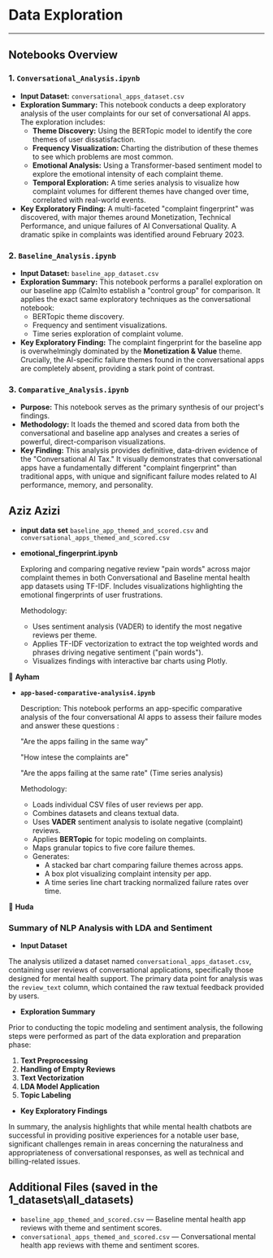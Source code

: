 # Data Exploration

___

## Notebooks Overview

### 1. `Conversational_Analysis.ipynb`

* **Input Dataset:** `conversational_apps_dataset.csv`
* **Exploration Summary:** This notebook conducts a deep exploratory analysis of
the user complaints for our set of conversational AI apps. The exploration includes:
  * **Theme Discovery:** Using the BERTopic model to identify the core themes of
  user dissatisfaction.
  * **Frequency Visualization:** Charting the distribution of these themes to see
  which problems are most common.
  * **Emotional Analysis:** Using a Transformer-based sentiment model to explore
  the emotional intensity of each complaint theme.
  * **Temporal Exploration:** A time series analysis to visualize how complaint volumes
  for different themes have changed over time, correlated with real-world events.
* **Key Exploratory Finding:** A multi-faceted "complaint fingerprint" was discovered,
with major themes around Monetization, Technical Performance, and unique failures
of AI Conversational Quality. A dramatic spike in
complaints was identified around February 2023.

### 2. `Baseline_Analysis.ipynb`

* **Input Dataset:** `baseline_app_dataset.csv`
* **Exploration Summary:** This notebook performs a parallel exploration on our
baseline app (Calm)to establish a "control group" for comparison. It applies the
exact same exploratory techniques as the conversational notebook:
  * BERTopic theme discovery.
  * Frequency and sentiment visualizations.
  * Time series exploration of complaint volume.
* **Key Exploratory Finding:** The complaint fingerprint for the baseline app is
 overwhelmingly dominated by the **Monetization & Value** theme. Crucially, the
 AI-specific failure themes found in the conversational apps are completely absent,
 providing a stark point of contrast.

### 3. `Comparative_Analysis.ipynb`

* **Purpose:** This notebook serves as the primary synthesis of our project's findings.
* **Methodology:** It loads the themed and scored data from both the conversational
and baseline app analyses and creates a series of powerful, direct-comparison visualizations.
* **Key Finding:** This analysis provides definitive, data-driven evidence of the
"Conversational AI Tax." It visually demonstrates that conversational apps have
a fundamentally different "complaint fingerprint" than traditional apps, with
unique and significant failure modes related to AI performance, memory, and personality.

## **Aziz Azizi**

* **input data set** `baseline_app_themed_and_scored.csv` and
  `conversational_apps_themed_and_scored.csv`

* **emotional_fingerprint.ipynb**  

  Exploring and comparing negative review "pain words" across major
  complaint themes in both Conversational and Baseline mental health app datasets
  using TF-IDF. Includes visualizations highlighting the emotional fingerprints
  of user frustrations.

  Methodology:  
  * Uses sentiment analysis (VADER) to identify the most negative reviews per
  theme.  
  * Applies TF-IDF vectorization to extract the top weighted words and phrases
  driving negative sentiment ("pain words").  
  * Visualizes findings with interactive bar charts using Plotly.
  
🔹 **Ayham**

* **`app-based-comparative-analysis4.ipynb`**  

  Description: This notebook performs an app-specific comparative analysis of
   the four conversational AI apps to assess their failure modes
    and answer these questions :

   "Are the apps failing in the same way"

   "How intese the complaints are"

   "Are the apps failing at the same rate" (Time series analysis)

  Methodology:
  * Loads individual CSV files of user reviews per app.
  * Combines datasets and cleans textual data.
  * Uses **VADER** sentiment analysis to isolate negative (complaint) reviews.
  * Applies **BERTopic** for topic modeling on complaints.
  * Maps granular topics to five core failure themes.
  * Generates:
    * A stacked bar chart comparing failure themes across apps.
    * A box plot visualizing complaint intensity per app.
    * A time series line chart tracking normalized failure rates over time.

🔹 **Huda**

### Summary of NLP Analysis with LDA and Sentiment

* **Input Dataset**

The analysis utilized a dataset named `conversational_apps_dataset.csv`,
containing user reviews of conversational applications, specifically those
designed for mental health support. The primary data point for analysis was
the `review_text` column, which contained the raw textual feedback provided by users.

* **Exploration Summary**

Prior to conducting the topic modeling and sentiment analysis, the following steps
were performed as part of the data exploration and preparation phase:

1. **Text Preprocessing**
2. **Handling of Empty Reviews**
3. **Text Vectorization**
4. **LDA Model Application**
5. **Topic Labeling**

* **Key Exploratory Findings**

In summary, the analysis highlights that while mental health chatbots are
successful in providing positive experiences for a notable user base,
significant challenges remain in areas concerning the naturalness and
appropriateness of conversational responses, as well as technical and
billing-related issues.

## Additional Files (saved in the 1_datasets\all_datasets)

* `baseline_app_themed_and_scored.csv` — Baseline mental health app reviews with
theme and sentiment scores.
* `conversational_apps_themed_and_scored.csv` — Conversational mental health app
reviews with theme and sentiment scores.
